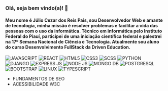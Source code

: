 ### Olá, seja bem vindo(a)! 👋
#### Meu nome é Júlio Cezar dos Reis Pais, sou Desenvolvedor Web e amante de tecnologia, minha missão é resolver problemas e facilitar a vida das pessoas com o uso da informática. Técnico em informática pelo Instituto Federal do Piauí, participei de uma iniciação científica federal e palestrei na 17º Semana Nacional de Ciência e Tecnologia. Atualmente sou aluno do curso Desenvolvimento FullStack da Driven Education.

![JAVASCRIPT](https://img.shields.io/badge/JavaScript-323330?style=for-the-badge&logo=javascript&logoColor=F7DF1E)
![REACT](https://img.shields.io/badge/React-20232A?style=for-the-badge&logo=react&logoColor=61DAFB)
![HTML5](https://img.shields.io/badge/HTML5-E34F26?style=for-the-badge&logo=html5&logoColor=white)
![CSS3](https://img.shields.io/badge/CSS3-1572B6?style=for-the-badge&logo=css3&logoColor=white)
![SCSS](https://img.shields.io/badge/Sass-CC6699?style=for-the-badge&logo=sass&logoColor=white)
![PYTHON](https://img.shields.io/badge/Python-FFD43B?style=for-the-badge&logo=python&logoColor=blue)
![DJANGO](https://img.shields.io/badge/Django-092E20?style=for-the-badge&logo=django&logoColor=green)
![EXPRESS JS](https://img.shields.io/badge/Express.js-000000?style=for-the-badge&logo=express&logoColor=white)
![NODE JS](https://img.shields.io/badge/Node.js-339933?style=for-the-badge&logo=nodedotjs&logoColor=white)
![MONGO DB](https://img.shields.io/badge/MongoDB-4EA94B?style=for-the-badge&logo=mongodb&logoColor=white)
![POSTGRESQL](https://img.shields.io/badge/PostgreSQL-316192?style=for-the-badge&logo=postgresql&logoColor=white)
![BOOTSTRAP](https://img.shields.io/badge/Bootstrap-563D7C?style=for-the-badge&logo=bootstrap&logoColor=white)
![LINUX](https://img.shields.io/badge/Linux-E34F26?style=for-the-badge&logo=linux&logoColor=black)
![TYPESCRIPT](https://img.shields.io/badge/TypeScript-007ACC?style=for-the-badge&logo=typescript&logoColor=white)

- FUNDAMENTOS DE SEO
- ACESSIBILIDADE W3C


<!--
**julioreisdev/julioreisdev** is a ✨ _special_ ✨ repository because its `README.md` (this file) appears on your GitHub profile.

Here are some ideas to get you started:

- 🔭 I’m currently working on ...
- 🌱 I’m currently learning ...
- 👯 I’m looking to collaborate on ...
- 🤔 I’m looking for help with ...
- 💬 Ask me about ...
- 📫 How to reach me: ...
- 😄 Pronouns: ...
- ⚡ Fun fact: ...
-->
